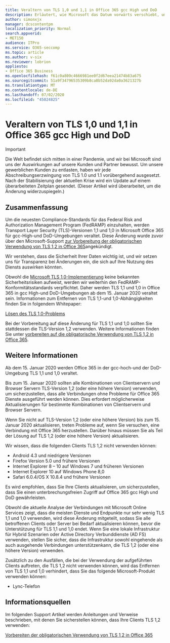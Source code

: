 ```yaml
---
title: Veraltern von TLS 1,0 und 1,1 in Office 365 gcc High und DoD
description: Erläutert, wie Microsoft das Datum vorwärts verschiebt, um die Unterstützung für TLS 1,1 und 1,0 in gcc-High-und DoD-Umgebungen in Office 365 zu beenden und die Verwendung von TLS 1,2 vorzubereiten.
author: simonxjx
manager: dcscontentpm
localization_priority: Normal
search.appverid:
- MET150
audience: ITPro
ms.service: O365-seccomp
ms.topic: article
ms.author: v-six
ms.reviewer: lobrion
appliesto:
- Office 365 Business
ms.openlocfilehash: f61c0a809c4666981ee0f2d67eea21474b83a675
ms.sourcegitcommit: 51a9f34796535309b8ca8b52da92da0a3621327b
ms.translationtype: MT
ms.contentlocale: de-DE
ms.lasthandoff: 07/02/2020
ms.locfileid: "45024825"
---
```

# <a name="deprecating-tls-10-and-11-in-office-365-gcc-high-and-dod"></a>Veraltern von TLS 1,0 und 1,1 in Office 365 gcc High und DoD

> [!IMPORTANT]
> Die Welt befindet sich mitten in einer Pandemie, und wir bei Microsoft sind uns der Auswirkungen auf unsere Kunden und Partner bewusst. Um unsere gewerblichen Kunden zu entlasten, haben wir jede Abschreibungserzwingung von TLS 1.0 und 1.1 vorübergehend ausgesetzt. Nach der Stabilisierung der aktuellen Krise wird ein Update auf einem überarbeiteten Zeitplan gesendet. (Dieser Artikel wird überarbeitet, um die Änderung widerzuspiegeln.)

## <a name="summary"></a>Zusammenfassung

Um die neuesten Compliance-Standards für das Federal Risk and Authorization Management Program (FedRAMP) einzuhalten, werden Transport Layer Security (TLS)-Versionen 1,1 und 1,0 in Microsoft Office 365 für gcc-High-und DoD-Umgebungen veraltet. Diese Änderung wurde zuvor über den Microsoft-Support [zur Vorbereitung der obligatorischen Verwendung von TLS 1,2 in Office 365](https://support.microsoft.com/help/4057306/preparing-for-tls-1-2-in-office-365)angekündigt.

Wir verstehen, dass die Sicherheit Ihrer Daten wichtig ist, und wir setzen uns für Transparenz bei Änderungen ein, die sich auf Ihre Nutzung des Diensts auswirken könnten.

Obwohl die [Microsoft TLS 1,0-Implementierung](https://support.microsoft.com/help/3117336) keine bekannten Sicherheitsrisiken aufweist, werden wir weiterhin den FedRAMP-Konformitätsstandards verpflichtet. Daher werden TLS 1,1 und 1,0 in Office 365 in gcc High-und DoD-Umgebungen ab dem 15. Januar 2020 veraltet sein. Informationen zum Entfernen von TLS 1,1-und 1,0-Abhängigkeiten finden Sie in folgendem Whitepaper:

[Lösen des TLS 1,0-Problems](https://www.microsoft.com/download/details.aspx?id=55266)

Bei der Vorbereitung auf diese Änderung für TLS 1,1 und 1,0 sollten Sie stattdessen die TLS-Version 1,2 verwenden. Weitere Informationen finden Sie unter [vorbereiten auf die obligatorische Verwendung von TLS 1,2 in Office 365](https://support.microsoft.com/help/4057306/preparing-for-tls-1-2-in-office-365).

## <a name="more-information"></a>Weitere Informationen

Ab dem 15. Januar 2020 werden Office 365 in der gcc-hoch-und der DoD-Umgebung TLS 1,1 und 1,0 veraltet.

Bis zum 15. Januar 2020 sollten alle Kombinationen von Clientservern und Browser Servern TLS-Version 1,2 (oder eine höhere Version) verwenden, um sicherzustellen, dass alle Verbindungen ohne Probleme für Office 365 Dienste ausgeführt werden können. Dies erfordert möglicherweise Aktualisierungen für bestimmte Kombinationen von Clientservern und Browser Servern.

Wenn Sie nicht auf TLS-Version 1,2 (oder eine höhere Version) bis zum 15. Januar 2020 aktualisieren, treten Probleme auf, wenn Sie versuchen, eine Verbindung mit Office 365 herzustellen. Darüber hinaus müssen Sie als Teil der Lösung auf TLS 1,2 (oder eine höhere Version) aktualisieren.

Wir wissen, dass die folgenden Clients TLS 1,2 nicht verwenden können:

- Android 4.3 und niedrigere Versionen
- Firefox Version 5.0 und frühere Versionen
- Internet Explorer 8 – 10 auf Windows 7 und früheren Versionen
- Internet Explorer 10 auf Windows Phone 8,0
- Safari 6.0.4/OS X 10.8.4 und frühere Versionen

Es wird empfohlen, dass Sie Ihre Clients aktualisieren, um sicherzustellen, dass Sie einen unterbrechungsfreien Zugriff auf Office 365 gcc High und DoD gewährleisten.

Obwohl die aktuelle Analyse der Verbindungen mit Microsoft Online Services zeigt, dass die meisten Dienste und Endpunkte nur sehr wenig TLS 1,1 und 1,0 verwenden, wird diese Änderung mitgeteilt, sodass Sie alle betroffenen Clients oder Server bei Bedarf aktualisieren können, bevor die Unterstützung für TLS 1,1 und 1,0 endet. Wenn Sie eine lokale Infrastruktur für Hybrid Szenarien oder Active Directory Verbunddienste (AD FS) verwenden, stellen Sie sicher, dass die Infrastruktur sowohl eingehende als auch ausgehende Verbindungen unterstützenkann, die TLS 1,2 (oder eine höhere Version) verwenden.

Zusätzlich zu den Ausfällen, die bei der Verwendung der aufgeführten Clients auftreten, die TLS 1,2 nicht verwenden können, wird das Entfernen von TLS 1,1 und 1,0 verhindert, dass Sie das folgende Microsoft-Produkt verwenden können:

- Lync-Telefon

## <a name="references"></a>Informationsquellen

Im folgenden Support Artikel werden Anleitungen und Verweise beschrieben, mit denen Sie sicherstellen können, dass Ihre Clients TLS 1,2 verwenden:

[Vorbereiten der obligatorischen Verwendung von TLS 1,2 in Office 365](https://support.microsoft.com/help/4057306/preparing-for-tls-1-2-in-office-365)
